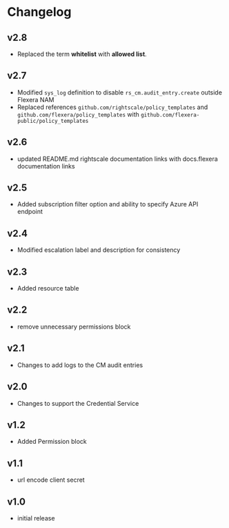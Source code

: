 # Changelog

## v2.8

- Replaced the term **whitelist** with **allowed list**.

## v2.7

- Modified `sys_log` definition to disable `rs_cm.audit_entry.create` outside Flexera NAM
- Replaced references `github.com/rightscale/policy_templates` and `github.com/flexera/policy_templates` with `github.com/flexera-public/policy_templates`

## v2.6

- updated README.md rightscale documentation links with docs.flexera documentation links

## v2.5

- Added subscription filter option and ability to specify Azure API endpoint

## v2.4

- Modified escalation label and description for consistency

## v2.3

- Added resource table

## v2.2

- remove unnecessary permissions block

## v2.1

- Changes to add logs to the CM audit entries

## v2.0

- Changes to support the Credential Service

## v1.2

- Added Permission block

## v1.1

- url encode client secret

## v1.0

- initial release
